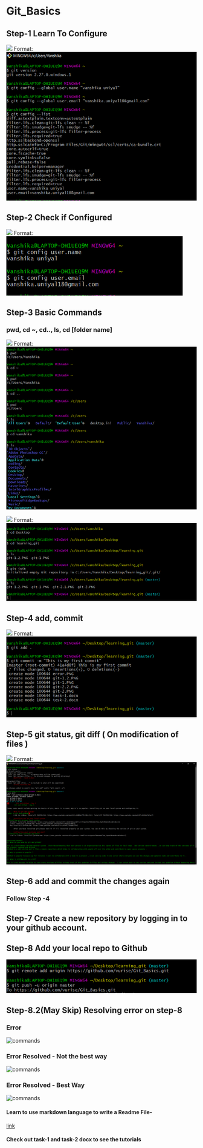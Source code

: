 # Git_Basics
## Step-1 Learn To Configure

![](/learning/git-1.png)
Format: ![configure](https://github.com/vurise/Git_Basics/blob/master/git-1.PNG)

## Step-2 Check if Configured
![](/learning/git-1.2.png)
Format: ![check if configure](https://github.com/vurise/Git_Basics/blob/master/git-1.2.PNG)

## Step-3 Basic Commands
### pwd, cd ~, cd.., ls, cd [folder name] 
![](/learning/git-2.png)
Format: ![basic commands](https://github.com/vurise/Git_Basics/blob/master/git-2.PNG)

![](/learning/git-2.2.png)
Format: ![](https://github.com/vurise/Git_Basics/blob/master/git-2.2.PNG)

## Step-4 add, commit
![](/learning/error1_resolved.png)
Format: ![](https://github.com/vurise/Git_Basics/blob/master/error1_resolved.PNG)

## Step-5 git status, git diff ( On modification of files )
![](/learning/git-3.1.png)
Format: ![commands](https://github.com/vurise/Git_Basics/blob/master/git-3.1.PNG)

## Step-6 add and commit the changes again 
### Follow Step -4

## Step-7 Create a new repository by logging in to your github account.

## Step-8 Add your local repo to Github
![commands](https://github.com/vurise/Git_Basics/blob/master/git-4.1.PNG)

## Step-8.2(May Skip) Resolving error on step-8
### Error
![commands](https://github.com/vurise/Git_Basics/blob/master/git-error-2.PNG)
### Error Resolved - Not the best way
![commands](https://github.com/vurise/Git_Basics/blob/master/git-error2_resolved.PNG)
### Error Resolved - Best Way
![commands](https://github.com/vurise/Git_Basics/blob/master/git-error2_resolved_better.PNG)




#### Learn to use markdown language to write a Readme File- 
[link](https://www.markdownguide.org/basic-syntax/#images-1)
#### Check out task-1 and task-2 docx to see the tutorials 
